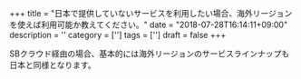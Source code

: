+++
title = "日本で提供していないサービスを利用したい場合、海外リージョンを使えば利用可能か教えてください。"
date = "2018-07-28T16:14:11+09:00"
description = ''
category = ['']
tags = ['']
draft = false
+++

SBクラウド経由の場合、基本的には海外リージョンのサービスラインナップも日本と同様となります。
